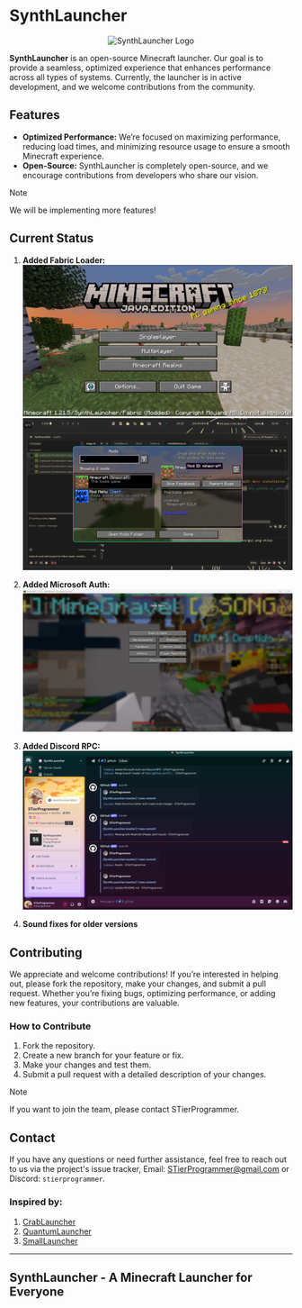 # SynthLauncher

<p align="center">
  <img src="assets/repo/logo.png" alt="SynthLauncher Logo" width="200" />
</p>

**SynthLauncher** is an open-source Minecraft launcher. Our goal is to provide a seamless, optimized experience that enhances performance across all types of systems. Currently, the launcher is in active development, and we welcome contributions from the community.

## Features

- **Optimized Performance:** We’re focused on maximizing performance, reducing load times, and minimizing resource usage to ensure a smooth Minecraft experience.
- **Open-Source:** SynthLauncher is completely open-source, and we encourage contributions from developers who share our vision.

> [!NOTE]
> We will be implementing more features!

## Current Status

1. **Added Fabric Loader:**
![ss1](assets/images/v0.0.1-dev/fabric-1.png)
![ss2](assets/images/v0.0.1-dev/fabric-2.png)

2. **Added Microsoft Auth:**
![ss3](assets/images/v0.0.1-dev/hypixel.png)

3. **Added Discord RPC:**
![ss4](assets/images/v0.0.1-dev/discord-rpc.png)

4. **Sound fixes for older versions**

## Contributing

We appreciate and welcome contributions! If you’re interested in helping out, please fork the repository, make your changes, and submit a pull request. Whether you’re fixing bugs, optimizing performance, or adding new features, your contributions are valuable.

### How to Contribute

1. Fork the repository.
2. Create a new branch for your feature or fix.
3. Make your changes and test them.
4. Submit a pull request with a detailed description of your changes.

> [!NOTE]
> If you want to join the team, please contact STierProgrammer.

## Contact

If you have any questions or need further assistance, feel free to reach out to us via the project's issue tracker, Email: [STierProgrammer@gmail.com](mailto:stierprogrammer@gmail.com) or Discord: `stierprogrammer`.

### Inspired by:

1. [CrabLauncher](https://github.com/safiworks/CrabLauncher)
2. [QuantumLauncher](https://github.com/Mrmayman/quantum-launcher)
3. [SmallLauncher](https://github.com/smallauncher/smallauncher)

---

## **SynthLauncher** - A Minecraft Launcher for Everyone
